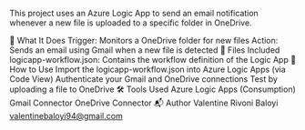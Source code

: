 This project uses an Azure Logic App to send an email notification whenever a new file is uploaded to a specific folder in OneDrive.

🔧 What It Does
Trigger: Monitors a OneDrive folder for new files
Action: Sends an email using Gmail when a new file is detected
📁 Files Included
logicapp-workflow.json: Contains the workflow definition of the Logic App
🚀 How to Use
Import the logicapp-workflow.json into Azure Logic Apps (via Code View)
Authenticate your Gmail and OneDrive connections
Test by uploading a file to OneDrive
🛠️ Tools Used
Azure Logic Apps (Consumption)
Gmail Connector
OneDrive Connector
📬 Author
Valentine Rivoni Baloyi valentinebaloyi94@gmail.com
